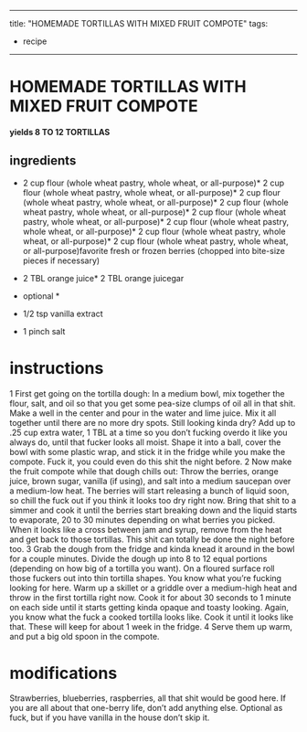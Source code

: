

	
---
title: "HOMEMADE TORTILLAS WITH MIXED FRUIT COMPOTE"
tags:
  - recipe
---
# HOMEMADE TORTILLAS WITH MIXED FRUIT COMPOTE
#### yields 8 TO 12 TORTILLAS
## ingredients
* 2 cup flour (whole wheat pastry, whole wheat, or all-purpose)* 2 cup flour (whole wheat pastry, whole wheat, or all-purpose)* 2 cup flour (whole wheat pastry, whole wheat, or all-purpose)* 2 cup flour (whole wheat pastry, whole wheat, or all-purpose)* 2 cup flour (whole wheat pastry, whole wheat, or all-purpose)* 2 cup flour (whole wheat pastry, whole wheat, or all-purpose)* 2 cup flour (whole wheat pastry, whole wheat, or all-purpose)* 2 cup flour (whole wheat pastry, whole wheat, or all-purpose)favorite fresh or frozen berries (chopped into bite-size pieces if necessary)

* 2 TBL orange juice* 2 TBL orange juicegar



* optional *
* 1/2 tsp vanilla extract

* 1 pinch salt

# instructions
1 First get going on the tortilla dough: In a medium bowl, mix together the flour, salt, and oil so that you get some pea-size clumps of oil all in that shit. Make a well in the center and pour in the water and lime juice. Mix it all together until there are no more dry spots. Still looking kinda dry? Add up to .25 cup extra water, 1 TBL at a time so you don’t fucking overdo it like you always do, until that fucker looks all moist. Shape it into a ball, cover the bowl with some plastic wrap, and stick it in the fridge while you make the compote. Fuck it, you could even do this shit the night before.
2 Now make the fruit compote while that dough chills out: Throw the berries, orange juice, brown sugar, vanilla (if using), and salt into a medium saucepan over a medium-low heat. The berries will start releasing a bunch of liquid soon, so chill the fuck out if you think it looks too dry right now. Bring that shit to a simmer and cook it until the berries start breaking down and the liquid starts to evaporate, 20 to 30 minutes depending on what berries you picked. When it looks like a cross between jam and syrup, remove from the heat and get back to those tortillas. This shit can totally be done the night before too.
3 Grab the dough from the fridge and kinda knead it around in the bowl for a couple minutes. Divide the dough up into 8 to 12 equal portions (depending on how big of a tortilla you want). On a floured surface roll those fuckers out into thin tortilla shapes. You know what you’re fucking looking for here. Warm up a skillet or a griddle over a medium-high heat and throw in the first tortilla right now. Cook it for about 30 seconds to 1 minute on each side until it starts getting kinda opaque and toasty looking. Again, you know what the fuck a cooked tortilla looks like. Cook it until it looks like that. These will keep for about 1 week in the fridge.
4 Serve them up warm, and put a big old spoon in the compote.

# modifications

Strawberries, blueberries, raspberries, all that shit would be good here. If you are all about that one-berry life, don’t add anything else.
 Optional as fuck, but if you have vanilla in the house don’t skip it.
	
	
